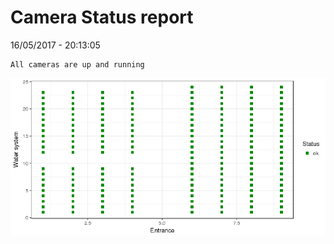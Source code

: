 Camera Status report
================
16/05/2017 - 20:13:05

    All cameras are up and running

![](camreport_files/figure-markdown_github/unnamed-chunk-2-1.png)
